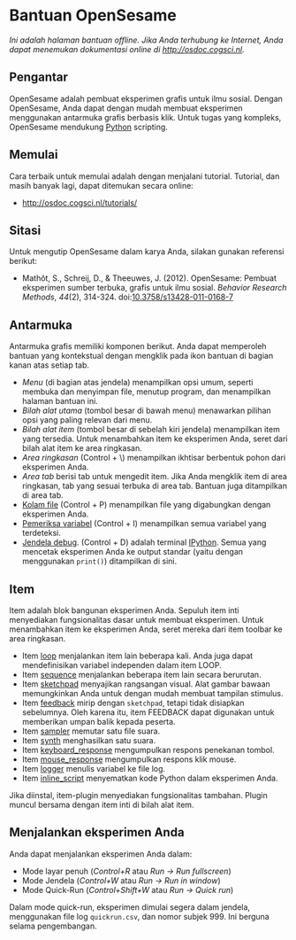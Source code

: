 # Bantuan OpenSesame

*Ini adalah halaman bantuan offline. Jika Anda terhubung ke Internet,
Anda dapat menemukan dokumentasi online di <http://osdoc.cogsci.nl>.*

## Pengantar

OpenSesame adalah pembuat eksperimen grafis untuk ilmu sosial. Dengan OpenSesame, Anda dapat dengan mudah membuat eksperimen menggunakan antarmuka grafis berbasis klik. Untuk tugas yang kompleks, OpenSesame mendukung [Python] scripting.

## Memulai

Cara terbaik untuk memulai adalah dengan menjalani tutorial. Tutorial, dan masih banyak lagi, dapat ditemukan secara online:

- <http://osdoc.cogsci.nl/tutorials/>

## Sitasi

Untuk mengutip OpenSesame dalam karya Anda, silakan gunakan referensi berikut:

- Mathôt, S., Schreij, D., & Theeuwes, J. (2012). OpenSesame: Pembuat eksperimen sumber terbuka, grafis untuk ilmu sosial. *Behavior Research Methods*, *44*(2), 314-324. doi:[10.3758/s13428-011-0168-7](http://dx.doi.org/10.3758/s13428-011-0168-7)

## Antarmuka

Antarmuka grafis memiliki komponen berikut. Anda dapat memperoleh
bantuan yang kontekstual dengan mengklik pada ikon bantuan di bagian kanan atas
setiap tab.

- *Menu* (di bagian atas jendela) menampilkan opsi umum, seperti membuka dan menyimpan file, menutup program, dan menampilkan halaman bantuan ini.
- *Bilah alat utama* (tombol besar di bawah menu) menawarkan pilihan opsi yang paling relevan dari menu.
- *Bilah alat item* (tombol besar di sebelah kiri jendela) menampilkan item yang tersedia. Untuk menambahkan item ke eksperimen Anda, seret dari bilah alat item ke area ringkasan.
- *Area ringkasan* (Control + \\) menampilkan ikhtisar berbentuk pohon dari eksperimen Anda.
- *Area tab* berisi tab untuk mengedit item. Jika Anda mengklik item di area ringkasan, tab yang sesuai terbuka di area tab. Bantuan juga ditampilkan di area tab.
- [Kolam file](opensesame://help.pool) (Control + P) menampilkan file yang digabungkan dengan eksperimen Anda.
-   [Pemeriksa variabel](opensesame://help.extension.variable_inspector) (Control + I) menampilkan semua variabel yang terdeteksi.
-   [Jendela debug](opensesame://help.stdout). (Control + D) adalah terminal [IPython]. Semua yang mencetak eksperimen Anda ke output standar (yaitu dengan menggunakan `print()`) ditampilkan di sini.

## Item

Item adalah blok bangunan eksperimen Anda. Sepuluh item inti menyediakan fungsionalitas dasar untuk membuat eksperimen. Untuk menambahkan item ke eksperimen Anda, seret mereka dari item toolbar ke area ringkasan.

- Item [loop](opensesame://help.loop) menjalankan item lain beberapa kali. Anda juga dapat mendefinisikan variabel independen dalam item LOOP.
- Item [sequence](opensesame://help.sequence) menjalankan beberapa item lain secara berurutan.
- Item [sketchpad](opensesame://help.sketchpad) menyajikan rangsangan visual. Alat gambar bawaan memungkinkan Anda untuk dengan mudah membuat tampilan stimulus.
- Item [feedback](opensesame://help.feedback) mirip dengan `sketchpad`, tetapi tidak disiapkan sebelumnya. Oleh karena itu, item FEEDBACK dapat digunakan untuk memberikan umpan balik kepada peserta.
- Item [sampler](opensesame://help.sampler) memutar satu file suara.
- Item [synth](opensesame://help.synth) menghasilkan satu suara.
- Item [keyboard_response](opensesame://help.keyboard_response) mengumpulkan respons penekanan tombol.
- Item [mouse_response](opensesame://help.mouse_response) mengumpulkan respons klik mouse.
- Item [logger](opensesame://help.logger) menulis variabel ke file log.
- Item [inline_script](opensesame://help.inline_script) menyematkan kode Python dalam eksperimen Anda.

Jika diinstal, item-plugin menyediakan fungsionalitas tambahan. Plugin muncul bersama dengan item inti di bilah alat item.

## Menjalankan eksperimen Anda

Anda dapat menjalankan eksperimen Anda dalam:

- Mode layar penuh (*Control+R* atau *Run -> Run fullscreen*)
- Mode Jendela (*Control+W* atau *Run -> Run in window*)
- Mode Quick-Run (*Control+Shift+W* atau *Run -> Quick run*)

Dalam mode quick-run, eksperimen dimulai segera dalam jendela, menggunakan file log `quickrun.csv`, dan nomor subjek 999. Ini berguna selama pengembangan.

[python]: http://www.python.org/
[ipython]: http://www.ipython.org/
